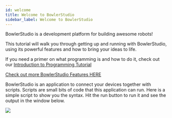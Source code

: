 ```yaml
---
id: welcome
title: Welcome to BowlerStudio
sidebar_label: Welcome to BowlerStudio
---
```


BowlerStudio is a development platform for building awesome robots! 

This tutorial will walk you through getting up and running with BowlerStudio, using its powerful features and how to bring your ideas to life. 

If you need a primer on what programming is and how to do it, check out our [Introduction to Programming Tutorial](../../SimpleJavaTutorial/binary/)

[Check out more BowlerStudio Features HERE](/Bowler-Studio-Features/TextToSpeech/)

BowlerStudio is an application to connect your devices together with scripts. Scripts are small bits of code that this application can run. Here is a simple script to show you the syntax. Hit the run button to run it and see the output in the window below. 

![](assets/scriptRun.png)
